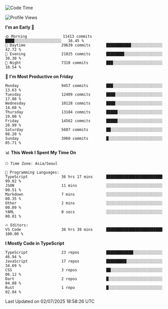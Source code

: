 <!--START_SECTION:waka-->
![Code Time](http://img.shields.io/badge/Code%20Time-7%2C965%20hrs%2036%20mins-blue)

![Profile Views](http://img.shields.io/badge/Profile%20Views-0-blue)

**I'm an Early 🐤** 

```text
🌞 Morning                11413 commits       ████░░░░░░░░░░░░░░░░░░░░░   16.45 % 
🌆 Daytime                29639 commits       ███████████░░░░░░░░░░░░░░   42.72 % 
🌃 Evening                21025 commits       ████████░░░░░░░░░░░░░░░░░   30.30 % 
🌙 Night                  7310 commits        ███░░░░░░░░░░░░░░░░░░░░░░   10.54 % 
```
📅 **I'm Most Productive on Friday** 

```text
Monday                   9457 commits        ███░░░░░░░░░░░░░░░░░░░░░░   13.63 % 
Tuesday                  12409 commits       ████░░░░░░░░░░░░░░░░░░░░░   17.88 % 
Wednesday                10128 commits       ████░░░░░░░░░░░░░░░░░░░░░   14.60 % 
Thursday                 13184 commits       █████░░░░░░░░░░░░░░░░░░░░   19.00 % 
Friday                   14562 commits       █████░░░░░░░░░░░░░░░░░░░░   20.99 % 
Saturday                 5687 commits        ██░░░░░░░░░░░░░░░░░░░░░░░   08.20 % 
Sunday                   3960 commits        █░░░░░░░░░░░░░░░░░░░░░░░░   05.71 % 
```


📊 **This Week I Spent My Time On** 

```text
🕑︎ Time Zone: Asia/Seoul

💬 Programming Languages: 
TypeScript               36 hrs 17 mins      █████████████████████████   99.02 % 
JSON                     11 mins             ░░░░░░░░░░░░░░░░░░░░░░░░░   00.51 % 
Markdown                 7 mins              ░░░░░░░░░░░░░░░░░░░░░░░░░   00.35 % 
Other                    2 mins              ░░░░░░░░░░░░░░░░░░░░░░░░░   00.09 % 
YAML                     0 secs              ░░░░░░░░░░░░░░░░░░░░░░░░░   00.01 % 

🔥 Editors: 
VS Code                  36 hrs 38 mins      █████████████████████████   100.00 % 
```

**I Mostly Code in TypeScript** 

```text
TypeScript               23 repos            ████████████░░░░░░░░░░░░░   46.94 % 
JavaScript               17 repos            █████████░░░░░░░░░░░░░░░░   34.69 % 
CSS                      3 repos             ██░░░░░░░░░░░░░░░░░░░░░░░   06.12 % 
Dart                     2 repos             █░░░░░░░░░░░░░░░░░░░░░░░░   04.08 % 
Rust                     1 repo              █░░░░░░░░░░░░░░░░░░░░░░░░   02.04 % 
```




 Last Updated on 02/07/2025 18:58:26 UTC
<!--END_SECTION:waka-->
